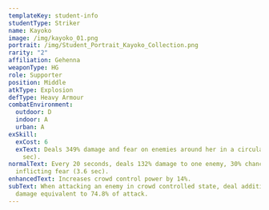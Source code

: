```yaml
---
templateKey: student-info
studentType: Striker
name: Kayoko
image: /img/kayoko_01.png
portrait: /img/Student_Portrait_Kayoko_Collection.png
rarity: "2"
affiliation: Gehenna
weaponType: HG
role: Supporter
position: Middle
atkType: Explosion
defType: Heavy Armour
combatEnvironment:
  outdoor: D
  indoor: A
  urban: A
exSkill:
  exCost: 6
  exText: Deals 349% damage and fear on enemies around her in a circular area (3.9
    sec).
normalText: Every 20 seconds, deals 132% damage to one enemy, 30% chance of
  inflicting fear (3.6 sec).
enhancedText: Increases crowd control power by 14%.
subText: When attacking an enemy in crowd controlled state, deal additional
  damage equivalent to 74.8% of attack.
---
```

